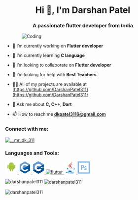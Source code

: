 <h1 align="center">Hi 👋, I'm Darshan Patel</h1>
<h3 align="center">A passionate flutter developer from India</h3>
<img align="right" alt="Coding" width="450" src="https://media.tenor.com/NOYF3f82b_gAAAAC/programmer.gif">


<p align="left"> <a href="https://twitter.com/" target="blank"><img src="https://img.shields.io/twitter/follow/?logo=twitter&style=for-the-badge" alt="" /></a> </p>

- 🔭 I’m currently working on **Flutter developer**

- 🌱 I’m currently learning **C language**

- 👯 I’m looking to collaborate on **Flutter developer**

- 🤝 I’m looking for help with **Best Teachers**

- 👨‍💻 All of my projects are available at [https://github.com/DarshanPatel311](https://github.com/DarshanPatel311)

- 💬 Ask me about **C, C++, Dart**

- 📫 How to reach me **dkpatel3116@gmail.com**

<h3 align="left">Connect with me:</h3>
<p align="left">
<a href="https://instagram.com/__mr_dk_311" target="blank"><img align="center" src="https://raw.githubusercontent.com/rahuldkjain/github-profile-readme-generator/master/src/images/icons/Social/instagram.svg" alt="__mr_dk_311" height="30" width="40" /></a>
</p>

<h3 align="left">Languages and Tools:</h3>
<p align="left"> <a href="https://developer.android.com" target="_blank" rel="noreferrer"> <img src="https://raw.githubusercontent.com/devicons/devicon/master/icons/android/android-original-wordmark.svg" alt="android" width="40" height="40"/> </a> <a href="https://www.cprogramming.com/" target="_blank" rel="noreferrer"> <img src="https://raw.githubusercontent.com/devicons/devicon/master/icons/c/c-original.svg" alt="c" width="40" height="40"/> </a> <a href="https://www.w3schools.com/cpp/" target="_blank" rel="noreferrer"> <img src="https://raw.githubusercontent.com/devicons/devicon/master/icons/cplusplus/cplusplus-original.svg" alt="cplusplus" width="40" height="40"/> </a> <a href="https://flutter.dev" target="_blank" rel="noreferrer"> <img src="https://www.vectorlogo.zone/logos/flutterio/flutterio-icon.svg" alt="flutter" width="40" height="40"/> </a> <a href="https://www.java.com" target="_blank" rel="noreferrer"> <img src="https://raw.githubusercontent.com/devicons/devicon/master/icons/java/java-original.svg" alt="java" width="40" height="40"/> </a> <a href="https://www.photoshop.com/en" target="_blank" rel="noreferrer"> <img src="https://raw.githubusercontent.com/devicons/devicon/master/icons/photoshop/photoshop-line.svg" alt="photoshop" width="40" height="40"/> </a> </p>

<p><img align="left" src="https://github-readme-stats.vercel.app/api/top-langs?username=darshanpatel311&show_icons=true&locale=en&layout=compact" alt="darshanpatel311" /></p>

<p>&nbsp;<img align="center" src="https://github-readme-stats.vercel.app/api?username=darshanpatel311&show_icons=true&locale=en" alt="darshanpatel311" /></p>

<p><img align="center" src="https://github-readme-streak-stats.herokuapp.com/?user=darshanpatel311&" alt="darshanpatel311" /></p>
